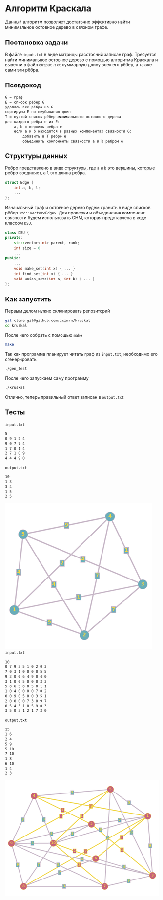 # Алгоритм Краскала
Данный алгоритм позволяет достаточно эффективно найти минимальное остовное дерево в связном графе.

## Постановка задачи
В файле `input.txt` в виде матрицы расстояний записан граф. Требуется найти минимальное остовное дерево с помощью алгоритма Краскала и вывести в файл `output.txt` суммарную длину всех его рёбер, а также сами эти рёбра.

## Псевдокод    
    G = граф
    E = список рёбер G
    удаляем все рёбра из G
    сортируем E по неубыванию длин
    T = пустой список рёбер минимального остовного дерева
    для каждого ребра e из E:
        a, b = вершины ребра e
        если a и b находятся в разных компонентах связности G:
            добавить в T ребро e
            объединить компоненты связности a и b ребром e

## Структуры данных
Ребро представлено в виде структуры, где `a` и `b` это вершины, которые ребро соединяет, а `l` это длина ребра.
```cpp
struct Edge {
    int a, b, l;
    ...
};
```
Изначальный граф и остовное дерево будем хранить в виде списков рёбер `std::vector<Edge>`. Для проверки и объединения компонент связности будем использовать СНМ, которая представлена в коде классом `DSU`.
```cpp
class DSU {
private:
    std::vector<int> parent, rank;
    int size = 0;
    ...
public:
    ...
    void make_set(int x) { ... }
    int find_set(int x) { ... }
    void union_sets(int a, int b) { ... }
};
```
## Как запустить
Первым делом нужно склонировать репозиторий
```sh
git clone git@github.com:zcimrn/kruskal
cd kruskal
```
После чего собрать с помощью `make`
```sh
make
```
Так как программа планирует читать граф из `input.txt`, необходимо его сгенерировать
```sh
./gen_test
```
После чего запускаем саму программу
```sh
./kruskal
```
Отлично, теперь правильный ответ записан в `output.txt`

## Тесты
`input.txt`
```
5
0 9 1 2 4
9 0 7 7 4
1 7 0 1 4
2 7 1 0 9
4 4 4 9 0
```
`output.txt`
```
10
1 3
3 4
1 5
2 5
```
![image](readme/sample1.png)
`input.txt`
```
10
0 7 9 3 5 1 0 2 0 3
7 0 3 1 0 0 0 0 5 5
9 3 0 0 6 4 9 0 4 0
3 1 0 0 5 0 0 0 3 3
5 0 6 5 0 0 5 0 1 1
1 0 4 0 0 0 0 7 0 2
0 0 9 0 5 0 0 3 5 1
2 0 0 0 0 7 3 0 9 7
0 5 4 3 1 0 5 9 0 3
3 5 0 3 1 2 1 7 3 0
```
`output.txt`
```
15
1 6
2 4
5 9
5 10
7 10
1 8
6 10
1 4
2 3
```
![image](readme/sample2.png)
